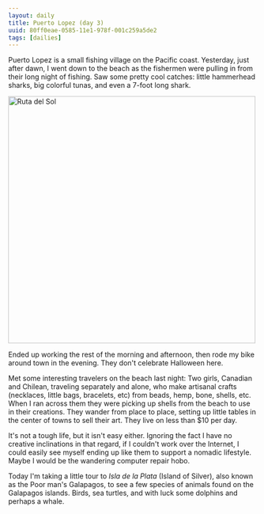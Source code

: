 ```yaml
---
layout: daily
title: Puerto Lopez (day 3)
uuid: 80ff0eae-0585-11e1-978f-001c259a5de2
tags: [dailies]
---
```

Puerto Lopez is a small fishing village on the Pacific coast. Yesterday, just
after dawn, I went down to the beach as the fishermen were pulling in from their long
night of fishing. Saw some pretty cool catches: little hammerhead sharks, big
colorful tunas, and even a 7-foot long shark.

<div class="caption">
<a href="http://www.flickr.com/photos/ramblurr/sets/72157628038573828/detail"
title="Ruta del Sol Photos"><img
src="http://farm7.static.flickr.com/6235/6306614609_1f503f4afd.jpg" width="500"
alt="Ruta del Sol"></a>
<p></p>
</div>

Ended up working the rest of the morning and afternoon, then rode my bike around town in the evening. They don't celebrate Halloween here.

Met some interesting travelers on the beach last night: Two girls, Canadian and
Chilean, traveling
separately and alone, who make artisanal crafts (necklaces, little bags,
bracelets, etc) from beads, hemp, bone, shells, etc. When I ran across them they were picking up shells from the beach to use in their creations. They wander from place to place, setting up little tables in the center of towns to sell their art. They live on less than $10 per day.

It's not a tough life, but it isn't easy either. Ignoring the fact I have no creative inclinations in that regard, if I couldn't work over the Internet, I could easily see myself ending up like them to support a nomadic lifestyle. Maybe I would be the wandering computer repair hobo.

Today I'm taking a little tour to *Isla de la Plata* (Island of Silver), also
known as the Poor man's Galapagos, to see a few species of animals found on the
Galapagos islands. Birds, sea turtles, and with luck some dolphins and perhaps 
a whale.

